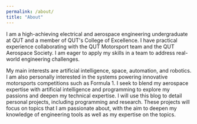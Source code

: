 ```yaml
---
permalink: /about/
title: "About"
---
```


I am a high-achieving electrical and aerospace engineering undergraduate at QUT and a member of QUT's College of Excellence. I have practical experience collaborating with the QUT Motorsport team and the QUT Aerospace Society. I am eager to apply my skills in a team to address real-world engineering challenges.

My main interests are artificial intelligence, space, automation, and robotics. I am also personally interested in the systems powering innovative motorsports competitions such as Formula 1. I seek to blend my aerospace expertise with artificial intelligence and programming to explore my passions and deepen my technical expertise. I will use this blog to detail personal projects, including programming and research. These projects will focus on topics that I am passionate about, with the aim to deepen my knowledge of engineering tools as well as my expertise on the topics.
